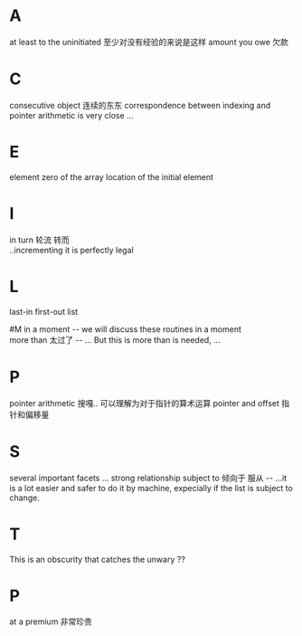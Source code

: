 # A
at least to the uninitiated 至少对没有经验的来说是这样
amount you owe 欠款

# C
consecutive object 连续的东东
correspondence between indexing and pointer arithmetic is very close  ...

# E
element zero of the array
location of the initial element 

# I
in turn 轮流 转而  
..incrementing it is perfectly legal

# L
last-in first-out list  

#M
in a moment -- we will discuss these routines in a moment  
more than 太过了 -- ... But this is more than is needed, ...  

# P
pointer arithmetic 搜嘎.. 可以理解为对于指针的算术运算
pointer and offset 指针和偏移量  

# S
several important facets ...
strong relationship
subject to 倾向于 服从 -- ...it is a lot easier and safer to do it by machine, expecially if the list is subject to change.  

# T
This is an obscurity that catches the unwary ??

# P
at a premium 非常珍贵  
